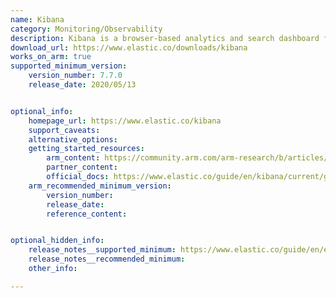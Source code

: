 ```yaml
---
name: Kibana
category: Monitoring/Observability
description: Kibana is a browser-based analytics and search dashboard for Elasticsearch.
download_url: https://www.elastic.co/downloads/kibana
works_on_arm: true
supported_minimum_version:
    version_number: 7.7.0
    release_date: 2020/05/13


optional_info:
    homepage_url: https://www.elastic.co/kibana
    support_caveats:
    alternative_options:
    getting_started_resources:
        arm_content: https://community.arm.com/arm-research/b/articles/posts/an-approach-to-edge-compute-observability-and-performance-monitoring
        partner_content:
        official_docs: https://www.elastic.co/guide/en/kibana/current/get-started.html
    arm_recommended_minimum_version:
        version_number:
        release_date:
        reference_content:


optional_hidden_info:
    release_notes__supported_minimum: https://www.elastic.co/guide/en/elasticsearch/reference/7.17/release-notes-7.7.0.html
    release_notes__recommended_minimum:
    other_info:

---
```


